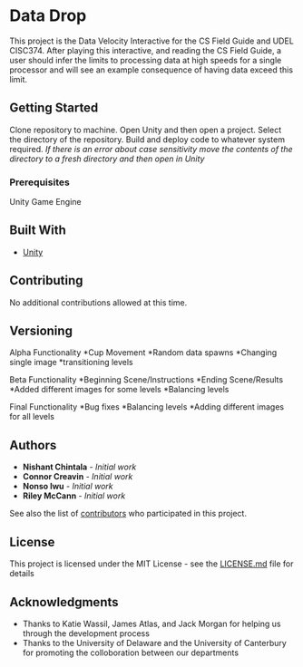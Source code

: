 # Data Drop

This project is the Data Velocity Interactive for the CS Field Guide and UDEL CISC374. After playing this interactive, and reading the CS Field Guide, a user should infer the limits to processing data at high speeds for a single processor and will see an example consequence of having data exceed this limit. 

## Getting Started

Clone repository to machine. Open Unity and then open a project. Select the directory of the repository. Build and deploy code to whatever system required. *If there is an error about case sensitivity move the contents of the directory to a fresh directory and then open in Unity*

### Prerequisites

Unity Game Engine

## Built With

* [Unity](https://unity3d.com/)

## Contributing

No additional contributions allowed at this time.

## Versioning

Alpha Functionality
*Cup Movement
*Random data spawns
*Changing single image
*transitioning levels

Beta Functionality
*Beginning Scene/Instructions
*Ending Scene/Results
*Added different images for some levels
*Balancing levels

Final Functionality
*Bug fixes
*Balancing levels
*Adding different images for all levels

## Authors

* **Nishant Chintala** - *Initial work*
* **Connor Creavin** - *Initial work*
* **Nonso Iwu** - *Initial work*
* **Riley McCann** - *Initial work*

See also the list of [contributors](https://github.com/rmccann01/DataVelocityInteractive/contributors) who participated in this project.

## License

This project is licensed under the MIT License - see the [LICENSE.md](LICENSE) file for details

## Acknowledgments

* Thanks to Katie Wassil, James Atlas, and Jack Morgan for helping us through the development process
* Thanks to the University of Delaware and the University of Canterbury for promoting the colloboration between our departments 
